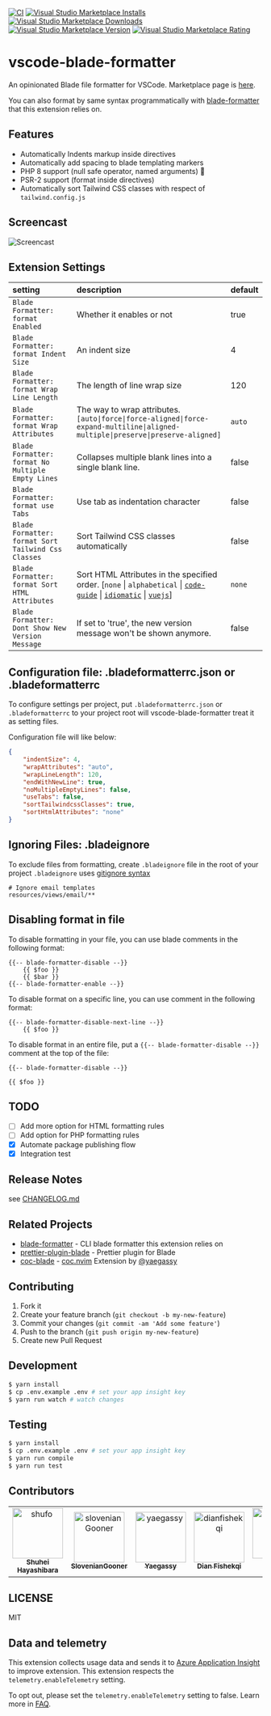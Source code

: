 [![CI](https://github.com/shufo/vscode-blade-formatter/actions/workflows/test.yml/badge.svg)](https://github.com/shufo/vscode-blade-formatter/actions/workflows/test.yml)
[![Visual Studio Marketplace Installs](https://img.shields.io/visual-studio-marketplace/i/shufo.vscode-blade-formatter)](https://marketplace.visualstudio.com/items?itemName=shufo.vscode-blade-formatter)
[![Visual Studio Marketplace Downloads](https://img.shields.io/visual-studio-marketplace/d/shufo.vscode-blade-formatter)](https://marketplace.visualstudio.com/items?itemName=shufo.vscode-blade-formatter)
[![Visual Studio Marketplace Version](https://img.shields.io/visual-studio-marketplace/v/shufo.vscode-blade-formatter)](https://marketplace.visualstudio.com/items?itemName=shufo.vscode-blade-formatter&ssr=false#version-history)
[![Visual Studio Marketplace Rating](https://img.shields.io/visual-studio-marketplace/r/shufo.vscode-blade-formatter)](https://marketplace.visualstudio.com/items?itemName=shufo.vscode-blade-formatter&ssr=false#review-details)

# vscode-blade-formatter

An opinionated Blade file formatter for VSCode. Marketplace page is [here](https://marketplace.visualstudio.com/items?itemName=shufo.vscode-blade-formatter).

You can also format by same syntax programmatically with [blade-formatter](https://github.com/shufo/blade-formatter) that this extension relies on.

## Features

-   Automatically Indents markup inside directives
-   Automatically add spacing to blade templating markers
-   PHP 8 support (null safe operator, named arguments) 🐘
-   PSR-2 support (format inside directives)
-   Automatically sort Tailwind CSS classes with respect of `tailwind.config.js`

## Screencast

![Screencast](https://github.com/shufo/vscode-blade-formatter/blob/main/screencast.gif?raw=true)

## Extension Settings

| setting                                             | description                                                                                                                                                                                                                                                                     | default |
| :-------------------------------------------------- | :------------------------------------------------------------------------------------------------------------------------------------------------------------------------------------------------------------------------------------------------------------------------------ | :------ |
| `Blade Formatter: format Enabled`                   | Whether it enables or not                                                                                                                                                                                                                                                       | true    |
| `Blade Formatter: format Indent Size`               | An indent size                                                                                                                                                                                                                                                                  | 4       |
| `Blade Formatter: format Wrap Line Length`          | The length of line wrap size                                                                                                                                                                                                                                                    | 120     |
| `Blade Formatter: format Wrap Attributes`           | The way to wrap attributes. `[auto\|force\|force-aligned\|force-expand-multiline\|aligned-multiple\|preserve\|preserve-aligned]`                                                                                                                                                | `auto`  |
| `Blade Formatter: format No Multiple Empty Lines`   | Collapses multiple blank lines into a single blank line.                                                                                                                                                                                                                        | false   |
| `Blade Formatter: format use Tabs`                  | Use tab as indentation character                                                                                                                                                                                                                                                | false   |
| `Blade Formatter: format Sort Tailwind Css Classes` | Sort Tailwind CSS classes automatically                                                                                                                                                                                                                                         | false   |
| `Blade Formatter: format Sort HTML Attributes`      | Sort HTML Attributes in the specified order. [`none` \| `alphabetical` \| [`code-guide`](https://codeguide.co/#attribute-order) \| [`idiomatic`](https://github.com/necolas/idiomatic-html#attribute-order) \| [`vuejs`](https://eslint.vuejs.org/rules/attributes-order.html)] | `none`  |
| `Blade Formatter: Dont Show New Version Message`    | If set to 'true', the new version message won't be shown anymore.                                                                                                                                                                                                               | false   |

## Configuration file: .bladeformatterrc.json or .bladeformatterrc

To configure settings per project, put `.bladeformatterrc.json` or `.bladeformatterrc` to your project root will vscode-blade-formatter treat it as setting files.

Configuration file will like below:

```json
{
    "indentSize": 4,
    "wrapAttributes": "auto",
    "wrapLineLength": 120,
    "endWithNewLine": true,
    "noMultipleEmptyLines": false,
    "useTabs": false,
    "sortTailwindcssClasses": true,
    "sortHtmlAttributes": "none"
}
```

## Ignoring Files: .bladeignore

To exclude files from formatting, create `.bladeignore` file in the root of your project `.bladeignore` uses [gitignore syntax](https://git-scm.com/docs/gitignore#_pattern_format)

```gitignore
# Ignore email templates
resources/views/email/**
```

## Disabling format in file

To disable formatting in your file, you can use blade comments in the following format:

```blade
{{-- blade-formatter-disable --}}
    {{ $foo }}
    {{ $bar }}
{{-- blade-formatter-enable --}}
```

To disable format on a specific line, you can use comment in the following format:

```blade
{{-- blade-formatter-disable-next-line --}}
    {{ $foo }}
```

To disable format in an entire file, put a `{{-- blade-formatter-disable --}}` comment at the top of the file:

```blade
{{-- blade-formatter-disable --}}

{{ $foo }}
```

## TODO

-   [ ] Add more option for HTML formatting rules
-   [ ] Add option for PHP formatting rules
-   [x] Automate package publishing flow
-   [x] Integration test

## Release Notes

see [CHANGELOG.md](https://github.com/shufo/vscode-blade-formatter/blob/master/CHANGELOG.md)

## Related Projects

-   [blade-formatter](https://github.com/shufo/blade-formatter) - CLI blade formatter this extension relies on
-   [prettier-plugin-blade](https://github.com/shufo/prettier-plugin-blade) - Prettier plugin for Blade
-   [coc-blade](https://github.com/yaegassy/coc-blade) - [coc.nvim](https://github.com/neoclide/coc.nvim) Extension by [@yaegassy](https://github.com/yaegassy)

## Contributing

1.  Fork it
2.  Create your feature branch (`git checkout -b my-new-feature`)
3.  Commit your changes (`git commit -am 'Add some feature'`)
4.  Push to the branch (`git push origin my-new-feature`)
5.  Create new Pull Request

## Development

```bash
$ yarn install
$ cp .env.example .env # set your app insight key
$ yarn run watch # watch changes
```

## Testing

```bash
$ yarn install
$ cp .env.example .env # set your app insight key
$ yarn run compile
$ yarn run test
```

## Contributors

<!-- readme: collaborators,contributors -start -->
<table>
<tr>
    <td align="center">
        <a href="https://github.com/shufo">
            <img src="https://avatars.githubusercontent.com/u/1641039?v=4" width="100;" alt="shufo"/>
            <br />
            <sub><b>Shuhei Hayashibara</b></sub>
        </a>
    </td>
    <td align="center">
        <a href="https://github.com/slovenianGooner">
            <img src="https://avatars.githubusercontent.com/u/1257629?v=4" width="100;" alt="slovenianGooner"/>
            <br />
            <sub><b>SlovenianGooner</b></sub>
        </a>
    </td>
    <td align="center">
        <a href="https://github.com/yaegassy">
            <img src="https://avatars.githubusercontent.com/u/188642?v=4" width="100;" alt="yaegassy"/>
            <br />
            <sub><b>Yaegassy</b></sub>
        </a>
    </td>
    <td align="center">
        <a href="https://github.com/dianfishekqi">
            <img src="https://avatars.githubusercontent.com/u/4225509?v=4" width="100;" alt="dianfishekqi"/>
            <br />
            <sub><b>Dian Fishekqi</b></sub>
        </a>
    </td>
    <td align="center">
        <a href="https://github.com/j3j5">
            <img src="https://avatars.githubusercontent.com/u/1239921?v=4" width="100;" alt="j3j5"/>
            <br />
            <sub><b>Julio J. Foulquie</b></sub>
        </a>
    </td></tr>
</table>
<!-- readme: collaborators,contributors -end -->

## LICENSE

MIT

## Data and telemetry

This extension collects usage data and sends it to [Azure Application Insight](https://docs.microsoft.com/en-us/azure/azure-monitor/app/app-insights-overview) to improve extension. This extension respects the `telemetry.enableTelemetry` setting.

To opt out, please set the `telemetry.enableTelemetry` setting to false. Learn more in [FAQ](https://code.visualstudio.com/docs/supporting/faq#_how-to-disable-telemetry-reporting).
